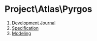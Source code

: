 # Project\Atlas\Pyrgos

1. [Development Journal](Development_Journal.md)
2. [Specification](Specification.md)
3. [Modeling](Modeling.md)
